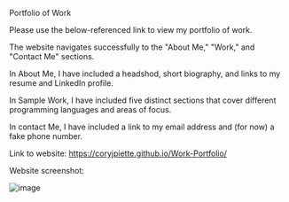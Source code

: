 Portfolio of Work

Please use the below-referenced link to view my portfolio of work.

The website navigates successfully to the "About Me," "Work," and "Contact Me" sections.

In About Me, I have included a headshod, short biography, and links to my resume and LinkedIn profile.

In Sample Work, I have included five distinct sections that cover different programming languages and areas of focus.

In contact Me, I have included a link to my email address and (for now) a fake phone number.

Link to website: https://coryjpiette.github.io/Work-Portfolio/

Website screenshot: 

![image](https://user-images.githubusercontent.com/60293516/126080619-69e20e8b-c955-490e-ac09-8cf8d0f06c8f.png)


